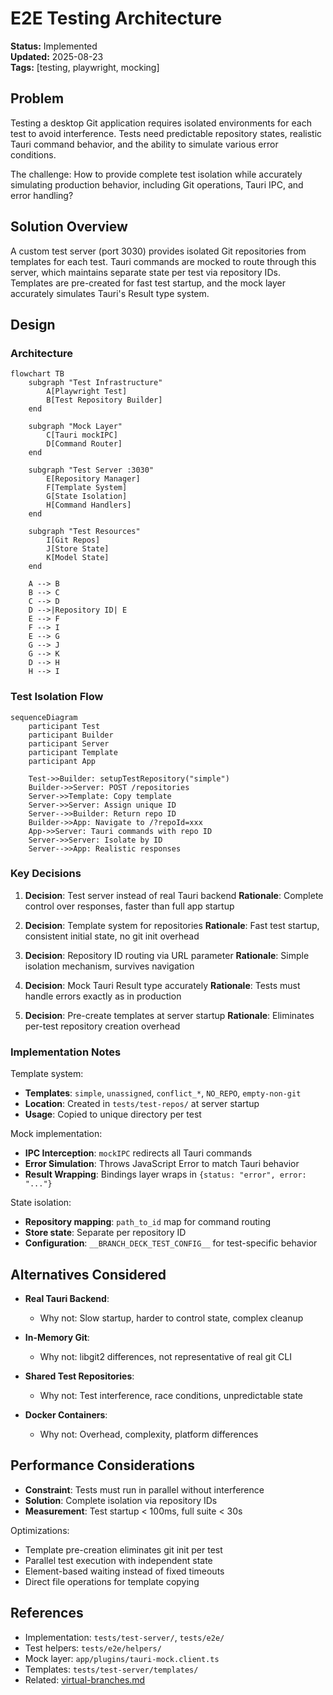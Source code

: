 # E2E Testing Architecture

**Status:** Implemented  
**Updated:** 2025-08-23  
**Tags:** [testing, playwright, mocking]

## Problem

Testing a desktop Git application requires isolated environments for each test to avoid interference. Tests need predictable repository states, realistic Tauri command behavior, and the ability to simulate various error conditions.

The challenge: How to provide complete test isolation while accurately simulating production behavior, including Git operations, Tauri IPC, and error handling?

## Solution Overview

A custom test server (port 3030) provides isolated Git repositories from templates for each test. Tauri commands are mocked to route through this server, which maintains separate state per test via repository IDs. Templates are pre-created for fast test startup, and the mock layer accurately simulates Tauri's Result type system.

## Design

### Architecture

```mermaid
flowchart TB
    subgraph "Test Infrastructure"
        A[Playwright Test]
        B[Test Repository Builder]
    end
    
    subgraph "Mock Layer"
        C[Tauri mockIPC]
        D[Command Router]
    end
    
    subgraph "Test Server :3030"
        E[Repository Manager]
        F[Template System]
        G[State Isolation]
        H[Command Handlers]
    end
    
    subgraph "Test Resources"
        I[Git Repos]
        J[Store State]
        K[Model State]
    end
    
    A --> B
    B --> C
    C --> D
    D -->|Repository ID| E
    E --> F
    F --> I
    E --> G
    G --> J
    G --> K
    D --> H
    H --> I
```

### Test Isolation Flow

```mermaid
sequenceDiagram
    participant Test
    participant Builder
    participant Server
    participant Template
    participant App

    Test->>Builder: setupTestRepository("simple")
    Builder->>Server: POST /repositories
    Server->>Template: Copy template
    Server->>Server: Assign unique ID
    Server-->>Builder: Return repo ID
    Builder->>App: Navigate to /?repoId=xxx
    App->>Server: Tauri commands with repo ID
    Server->>Server: Isolate by ID
    Server-->>App: Realistic responses
```

### Key Decisions

1. **Decision**: Test server instead of real Tauri backend
   **Rationale**: Complete control over responses, faster than full app startup

2. **Decision**: Template system for repositories
   **Rationale**: Fast test startup, consistent initial state, no git init overhead

3. **Decision**: Repository ID routing via URL parameter
   **Rationale**: Simple isolation mechanism, survives navigation

4. **Decision**: Mock Tauri Result type accurately
   **Rationale**: Tests must handle errors exactly as in production

5. **Decision**: Pre-create templates at server startup
   **Rationale**: Eliminates per-test repository creation overhead

### Implementation Notes

Template system:
- **Templates**: `simple`, `unassigned`, `conflict_*`, `NO_REPO`, `empty-non-git`
- **Location**: Created in `tests/test-repos/` at server startup
- **Usage**: Copied to unique directory per test

Mock implementation:
- **IPC Interception**: `mockIPC` redirects all Tauri commands
- **Error Simulation**: Throws JavaScript Error to match Tauri behavior
- **Result Wrapping**: Bindings layer wraps in `{status: "error", error: "..."}`

State isolation:
- **Repository mapping**: `path_to_id` map for command routing
- **Store state**: Separate per repository ID
- **Configuration**: `__BRANCH_DECK_TEST_CONFIG__` for test-specific behavior

## Alternatives Considered

- **Real Tauri Backend**:
  - Why not: Slow startup, harder to control state, complex cleanup

- **In-Memory Git**:
  - Why not: libgit2 differences, not representative of real git CLI

- **Shared Test Repositories**:
  - Why not: Test interference, race conditions, unpredictable state

- **Docker Containers**:
  - Why not: Overhead, complexity, platform differences

## Performance Considerations

- **Constraint**: Tests must run in parallel without interference
- **Solution**: Complete isolation via repository IDs
- **Measurement**: Test startup < 100ms, full suite < 30s

Optimizations:
- Template pre-creation eliminates git init per test
- Parallel test execution with independent state
- Element-based waiting instead of fixed timeouts
- Direct file operations for template copying

## References

- Implementation: `tests/test-server/`, `tests/e2e/`
- Test helpers: `tests/e2e/helpers/`
- Mock layer: `app/plugins/tauri-mock.client.ts`
- Templates: `tests/test-server/templates/`
- Related: [virtual-branches.md](virtual-branches.md)